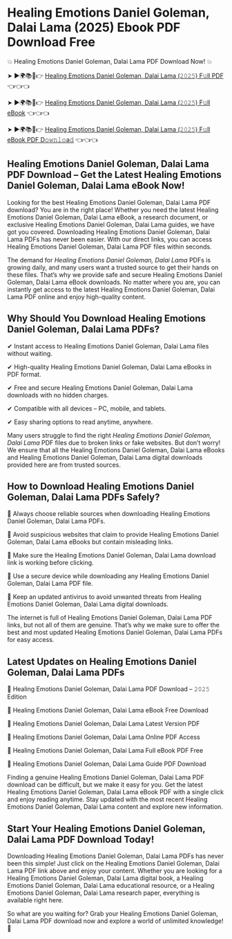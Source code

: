 # Healing Emotions Daniel Goleman, Dalai Lama (2025) Ebook PDF Download Free

💥 Healing Emotions Daniel Goleman, Dalai Lama PDF Download Now! 💥

➤ ►🌍📚📱👉 [Healing Emotions Daniel Goleman, Dalai Lama (𝟸𝟶𝟸𝟻) F𝚞ll PDF](https://getpdf.xyz/healing-emotions-daniel-goleman-dalai-lama) 👈👈👈


➤ ►🌍📚📱👉 [Healing Emotions Daniel Goleman, Dalai Lama (𝟸𝟶𝟸𝟻) F𝚞ll eBook](https://getpdf.xyz/healing-emotions-daniel-goleman-dalai-lama) 👈👈👈


➤ ►🌍📚📱👉 [Healing Emotions Daniel Goleman, Dalai Lama (𝟸𝟶𝟸𝟻) F𝚞ll eBook PDF D𝚘𝚠𝚗𝚕𝚘a𝚍](https://getpdf.xyz/healing-emotions-daniel-goleman-dalai-lama) 👈👈👈


## Healing Emotions Daniel Goleman, Dalai Lama PDF Download – Get the Latest Healing Emotions Daniel Goleman, Dalai Lama eBook Now!

Looking for the best Healing Emotions Daniel Goleman, Dalai Lama PDF download? You are in the right place! Whether you need the latest Healing Emotions Daniel Goleman, Dalai Lama eBook, a research document, or exclusive Healing Emotions Daniel Goleman, Dalai Lama guides, we have got you covered. Downloading Healing Emotions Daniel Goleman, Dalai Lama PDFs has never been easier. With our direct links, you can access Healing Emotions Daniel Goleman, Dalai Lama PDF files within seconds.

The demand for *Healing Emotions Daniel Goleman, Dalai Lama* PDFs is growing daily, and many users want a trusted source to get their hands on these files. That’s why we provide safe and secure Healing Emotions Daniel Goleman, Dalai Lama eBook downloads. No matter where you are, you can instantly get access to the latest Healing Emotions Daniel Goleman, Dalai Lama PDF online and enjoy high-quality content.

## Why Should You Download Healing Emotions Daniel Goleman, Dalai Lama PDFs?

✔ Instant access to Healing Emotions Daniel Goleman, Dalai Lama files without waiting.

✔ High-quality Healing Emotions Daniel Goleman, Dalai Lama eBooks in PDF format.

✔ Free and secure Healing Emotions Daniel Goleman, Dalai Lama downloads with no hidden charges.

✔ Compatible with all devices – PC, mobile, and tablets.

✔ Easy sharing options to read anytime, anywhere.

Many users struggle to find the right *Healing Emotions Daniel Goleman, Dalai Lama* PDF files due to broken links or fake websites. But don’t worry! We ensure that all the Healing Emotions Daniel Goleman, Dalai Lama eBooks and Healing Emotions Daniel Goleman, Dalai Lama digital downloads provided here are from trusted sources.

## How to Download Healing Emotions Daniel Goleman, Dalai Lama PDFs Safely?

📌 Always choose reliable sources when downloading Healing Emotions Daniel Goleman, Dalai Lama PDFs.

📌 Avoid suspicious websites that claim to provide Healing Emotions Daniel Goleman, Dalai Lama eBooks but contain misleading links.

📌 Make sure the Healing Emotions Daniel Goleman, Dalai Lama download link is working before clicking.

📌 Use a secure device while downloading any Healing Emotions Daniel Goleman, Dalai Lama PDF file.

📌 Keep an updated antivirus to avoid unwanted threats from Healing Emotions Daniel Goleman, Dalai Lama digital downloads.

The internet is full of Healing Emotions Daniel Goleman, Dalai Lama PDF links, but not all of them are genuine. That’s why we make sure to offer the best and most updated Healing Emotions Daniel Goleman, Dalai Lama PDFs for easy access.

## Latest Updates on Healing Emotions Daniel Goleman, Dalai Lama PDFs

🔹 Healing Emotions Daniel Goleman, Dalai Lama PDF Download – 𝟸𝟶𝟸𝟻 Edition

🔹 Healing Emotions Daniel Goleman, Dalai Lama eBook Free Download

🔹 Healing Emotions Daniel Goleman, Dalai Lama Latest Version PDF

🔹 Healing Emotions Daniel Goleman, Dalai Lama Online PDF Access

🔹 Healing Emotions Daniel Goleman, Dalai Lama Full eBook PDF Free

🔹 Healing Emotions Daniel Goleman, Dalai Lama Guide PDF Download

Finding a genuine Healing Emotions Daniel Goleman, Dalai Lama PDF download can be difficult, but we make it easy for you. Get the latest Healing Emotions Daniel Goleman, Dalai Lama eBook PDF with a single click and enjoy reading anytime. Stay updated with the most recent Healing Emotions Daniel Goleman, Dalai Lama content and explore new information.

## Start Your Healing Emotions Daniel Goleman, Dalai Lama PDF Download Today!

Downloading Healing Emotions Daniel Goleman, Dalai Lama PDFs has never been this simple! Just click on the Healing Emotions Daniel Goleman, Dalai Lama PDF link above and enjoy your content. Whether you are looking for a Healing Emotions Daniel Goleman, Dalai Lama digital book, a Healing Emotions Daniel Goleman, Dalai Lama educational resource, or a Healing Emotions Daniel Goleman, Dalai Lama research paper, everything is available right here.

So what are you waiting for? Grab your Healing Emotions Daniel Goleman, Dalai Lama PDF download now and explore a world of unlimited knowledge! 🚀